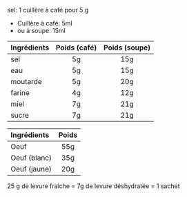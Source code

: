 sel: 1 cuillère à café pour 5 g

- Cuillère à café: 5ml
- ou à soupe: 15ml

| Ingrédients | Poids (café) | Poids (soupe) |
| :---------- | :----------: | :-----------: |
| sel         |      5g      |      15g      |
| eau         |      5g      |      15g      |
| moutarde    |      5g      |      20g      |
| farine      |      4g      |      12g      |
| miel        |      7g      |      21g      |
| sucre       |      7g      |      21g      |

| Ingrédients  | Poids |
| :----------- | :---: |
| Oeuf         |  55g  |
| Oeuf (blanc) |  35g  |
| Oeuf (jaune) |  20g  |

25 g de levure fraîche = 7g de levure déshydratée = 1 sachet